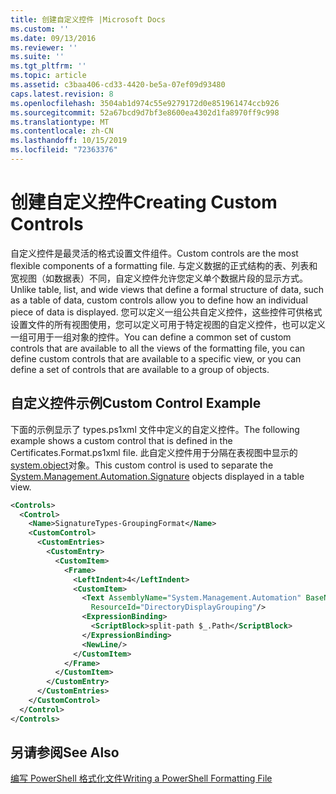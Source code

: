 ```yaml
---
title: 创建自定义控件 |Microsoft Docs
ms.custom: ''
ms.date: 09/13/2016
ms.reviewer: ''
ms.suite: ''
ms.tgt_pltfrm: ''
ms.topic: article
ms.assetid: c3baa406-cd33-4420-be5a-07ef09d93480
caps.latest.revision: 8
ms.openlocfilehash: 3504ab1d974c55e9279172d0e851961474ccb926
ms.sourcegitcommit: 52a67bcd9d7bf3e8600ea4302d1fa8970ff9c998
ms.translationtype: MT
ms.contentlocale: zh-CN
ms.lasthandoff: 10/15/2019
ms.locfileid: "72363376"
---
```

# <a name="creating-custom-controls"></a><span data-ttu-id="166dd-102">创建自定义控件</span><span class="sxs-lookup"><span data-stu-id="166dd-102">Creating Custom Controls</span></span>

<span data-ttu-id="166dd-103">自定义控件是最灵活的格式设置文件组件。</span><span class="sxs-lookup"><span data-stu-id="166dd-103">Custom controls are the most flexible components of a formatting file.</span></span> <span data-ttu-id="166dd-104">与定义数据的正式结构的表、列表和宽视图（如数据表）不同，自定义控件允许您定义单个数据片段的显示方式。</span><span class="sxs-lookup"><span data-stu-id="166dd-104">Unlike table, list, and wide views that define a formal structure of data, such as a table of data, custom controls allow you to define how an individual piece of data is displayed.</span></span> <span data-ttu-id="166dd-105">您可以定义一组公共自定义控件，这些控件可供格式设置文件的所有视图使用，您可以定义可用于特定视图的自定义控件，也可以定义一组可用于一组对象的控件。</span><span class="sxs-lookup"><span data-stu-id="166dd-105">You can define a common set of custom controls that are available to all the views of the formatting file, you can define custom controls that are available to a specific view, or you can define a set of controls that are available to a group of objects.</span></span>

## <a name="custom-control-example"></a><span data-ttu-id="166dd-106">自定义控件示例</span><span class="sxs-lookup"><span data-stu-id="166dd-106">Custom Control Example</span></span>

<span data-ttu-id="166dd-107">下面的示例显示了 types.ps1xml 文件中定义的自定义控件。</span><span class="sxs-lookup"><span data-stu-id="166dd-107">The following example shows a custom control that is defined in the Certificates.Format.ps1xml file.</span></span> <span data-ttu-id="166dd-108">此自定义控件用于分隔在表视图中显示的[system.object](/dotnet/api/System.Management.Automation.Signature)对象。</span><span class="sxs-lookup"><span data-stu-id="166dd-108">This custom control is used to separate the [System.Management.Automation.Signature](/dotnet/api/System.Management.Automation.Signature) objects displayed in a table view.</span></span>

```xml
<Controls>
  <Control>
    <Name>SignatureTypes-GroupingFormat</Name>
    <CustomControl>
      <CustomEntries>
        <CustomEntry>
          <CustomItem>
            <Frame>
              <LeftIndent>4</LeftIndent>
              <CustomItem>
                <Text AssemblyName="System.Management.Automation" BaseName="FileSystemProviderStrings"
                  ResourceId="DirectoryDisplayGrouping"/>
                <ExpressionBinding>
                  <ScriptBlock>split-path $_.Path</ScriptBlock>
                </ExpressionBinding>
                <NewLine/>
              </CustomItem>
            </Frame>
          </CustomItem>
        </CustomEntry>
      </CustomEntries>
    </CustomControl>
  </Control>
</Controls>

```

## <a name="see-also"></a><span data-ttu-id="166dd-109">另请参阅</span><span class="sxs-lookup"><span data-stu-id="166dd-109">See Also</span></span>

[<span data-ttu-id="166dd-110">编写 PowerShell 格式化文件</span><span class="sxs-lookup"><span data-stu-id="166dd-110">Writing a PowerShell Formatting File</span></span>](./writing-a-powershell-formatting-file.md)
